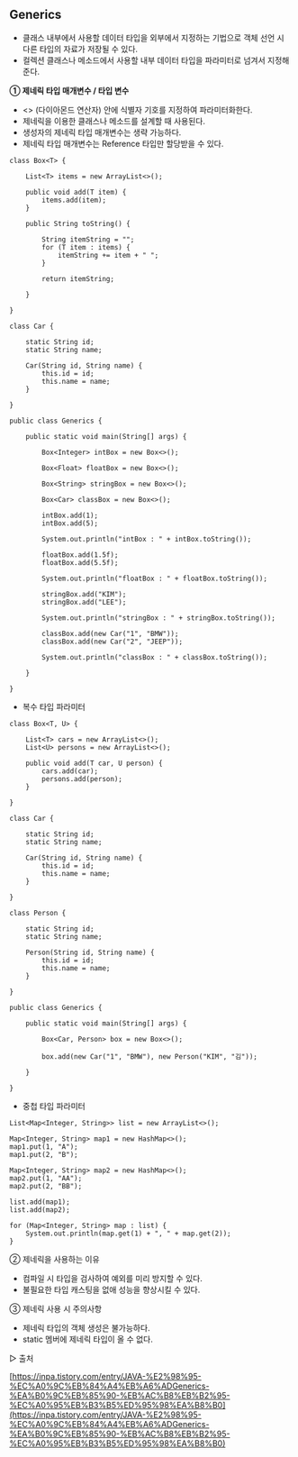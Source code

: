## **Generics**

-   클래스 내부에서 사용할 데이터 타입을 외부에서 지정하는 기법으로 객체 선언 시 다른 타입의 자료가 저장될 수 있다.
-   컬렉션 클래스나 메소드에서 사용할 내부 데이터 타입을 파라미터로 넘겨서 지정해준다.

**① 제네릭 타입 매개변수 / 타입 변수**

-   <> (다이아몬드 연산자) 안에 식별자 기호를 지정하여 파라미터화한다.
-   제네릭을 이용한 클래스나 메소드를 설계할 때 사용된다.
-   생성자의 제네릭 타입 매개변수는 생략 가능하다.
-   제네릭 타입 매개변수는 Reference 타입만 할당받을 수 있다.

```
class Box<T> {

    List<T> items = new ArrayList<>();

    public void add(T item) {
        items.add(item);
    }

    public String toString() {

        String itemString = "";
        for (T item : items) {
            itemString += item + " ";
        }

        return itemString;

    }

}

class Car {

    static String id;
    static String name;

    Car(String id, String name) {
        this.id = id;
        this.name = name;
    }

}

public class Generics {

    public static void main(String[] args) {

        Box<Integer> intBox = new Box<>();

        Box<Float> floatBox = new Box<>();

        Box<String> stringBox = new Box<>();

        Box<Car> classBox = new Box<>();

        intBox.add(1);
        intBox.add(5);

        System.out.println("intBox : " + intBox.toString());

        floatBox.add(1.5f);
        floatBox.add(5.5f);

        System.out.println("floatBox : " + floatBox.toString());

        stringBox.add("KIM");
        stringBox.add("LEE");

        System.out.println("stringBox : " + stringBox.toString());

        classBox.add(new Car("1", "BMW"));
        classBox.add(new Car("2", "JEEP"));

        System.out.println("classBox : " + classBox.toString());

    }

}
```

-   복수 타입 파라미터

```
class Box<T, U> {

    List<T> cars = new ArrayList<>();
    List<U> persons = new ArrayList<>();

    public void add(T car, U person) {
        cars.add(car);
        persons.add(person);
    }

}

class Car {

    static String id;
    static String name;

    Car(String id, String name) {
        this.id = id;
        this.name = name;
    }

}

class Person {

    static String id;
    static String name;

    Person(String id, String name) {
        this.id = id;
        this.name = name;
    }

}

public class Generics {

    public static void main(String[] args) {

        Box<Car, Person> box = new Box<>();

        box.add(new Car("1", "BMW"), new Person("KIM", "김"));

    }

}
```

-   중첩 타입 파라미터

```
List<Map<Integer, String>> list = new ArrayList<>();

Map<Integer, String> map1 = new HashMap<>();
map1.put(1, "A");
map1.put(2, "B");

Map<Integer, String> map2 = new HashMap<>();
map2.put(1, "AA");
map2.put(2, "BB");

list.add(map1);
list.add(map2);

for (Map<Integer, String> map : list) {
    System.out.println(map.get(1) + ", " + map.get(2));
}
```

② 제네릭을 사용하는 이유

-   컴파일 시 타입을 검사하여 예외를 미리 방지할 수 있다.
-   불필요한 타입 캐스팅을 없애 성능을 향상시킬 수 있다.

③ 제네릭 사용 시 주의사항

-   제네릭 타입의 객체 생성은 불가능하다.
-   static 멤버에 제네릭 타입이 올 수 없다.

▷ 출처

[https://inpa.tistory.com/entry/JAVA-%E2%98%95-%EC%A0%9C%EB%84%A4%EB%A6%ADGenerics-%EA%B0%9C%EB%85%90-%EB%AC%B8%EB%B2%95-%EC%A0%95%EB%B3%B5%ED%95%98%EA%B8%B0](https://inpa.tistory.com/entry/JAVA-%E2%98%95-%EC%A0%9C%EB%84%A4%EB%A6%ADGenerics-%EA%B0%9C%EB%85%90-%EB%AC%B8%EB%B2%95-%EC%A0%95%EB%B3%B5%ED%95%98%EA%B8%B0)